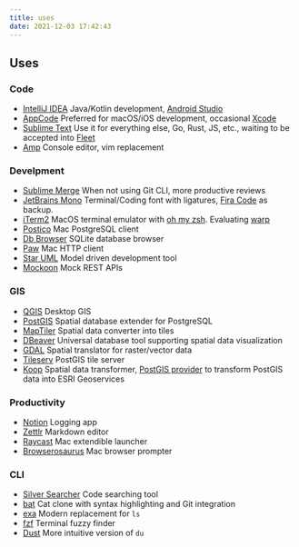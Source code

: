 ```yaml
---
title: uses
date: 2021-12-03 17:42:43
---
```


## Uses

### Code
- [IntelliJ IDEA](https://www.jetbrains.com/idea/)
    Java/Kotlin development, [Android Studio](https://developer.android.com/studio)
- [AppCode](https://www.jetbrains.com/objc/)
    Preferred for macOS/iOS development, occasional [Xcode](https://developer.apple.com/xcode/)
- [Sublime Text](https://www.sublimetext.com/)
    Use it for everything else, Go, Rust, JS, etc., waiting to be accepted into [Fleet](https://www.jetbrains.com/fleet/)
- [Amp](https://amp.rs/)
    Console editor, vim replacement

### Develpment
- [Sublime Merge](https://www.sublimemerge.com/)
    When not using Git CLI, more productive reviews
- [JetBrains Mono](https://www.jetbrains.com/lp/mono/)
    Terminal/Coding font with ligatures, [Fira Code](https://github.com/tonsky/FiraCode) as backup.
- [iTerm2](https://iterm2.com/)
    MacOS terminal emulator with [oh my zsh](https://ohmyz.sh/).  Evaluating [warp](https://www.warp.dev/) 
- [Postico](https://eggerapps.at/postico/)
    Mac PostgreSQL client
- [Db Browser](https://sqlitebrowser.org/)
    SQLite database browser
- [Paw](https://paw.cloud/)
    Mac HTTP client
- [Star UML](https://staruml.io/)
    Model driven development tool
- [Mockoon](https://mockoon.com/)
    Mock REST APIs

### GIS
- [QGIS](https://qgis.org)
    Desktop GIS
- [PostGIS](https://postgis.net/)
    Spatial database extender for PostgreSQL
- [MapTiler](https://www.maptiler.com/desktop/)
    Spatial data converter into tiles
- [DBeaver](https://dbeaver.io/)
    Universal database tool supporting spatial data visualization
- [GDAL](https://gdal.org/)
    Spatial translator for raster/vector data
- [Tileserv](https://github.com/CrunchyData/pg_tileserv)
    PostGIS tile server
- [Koop](https://koopjs.github.io/)
    Spatial data transformer, [PostGIS provider](https://github.com/doneill/koop-provider-pg) to transform PostGIS data into ESRI Geoservices

### Productivity
- [Notion](https://www.notion.so/)
    Logging app
- [Zettlr](https://www.zettlr.com/)
    Markdown editor
- [Raycast](https://www.raycast.com/)
    Mac extendible launcher
- [Browserosaurus](https://github.com/will-stone/browserosaurus)
    Mac browser prompter

### CLI
- [Silver Searcher](https://github.com/ggreer/the_silver_searcher)
    Code searching tool
- [bat](https://github.com/sharkdp/bat)
    Cat clone with syntax highlighting and Git integration
- [exa](https://the.exa.website/)
    Modern replacement for `ls`
- [fzf](https://github.com/junegunn/fzf)
    Terminal fuzzy finder
- [Dust](https://github.com/bootandy/dust)
    More intuitive version of `du`



